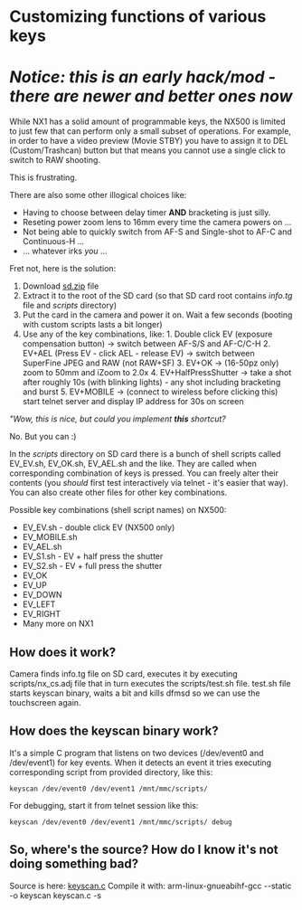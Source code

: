 # Customizing functions of various keys

# *Notice: this is an early hack/mod - there are newer and better ones now*

While NX1 has a solid amount of programmable keys, the NX500 is limited to just few that can perform only a small subset of operations. For example, in order to have a video preview (Movie STBY) you have to assign it to DEL (Custom/Trashcan) button but that means you cannot use a single click to switch to RAW shooting. 

This is frustrating. 

There are also some other illogical choices like:
  - Having to choose between delay timer **AND** bracketing is just silly.
  - Reseting power zoom lens to 16mm every time the camera powers on ...
  - Not being able to quickly switch from AF-S and Single-shot to AF-C and Continuous-H ...
  - ... whatever irks *you* ...

Fret not, here is the solution:
  1. Download [sd.zip](https://github.com/ottokiksmaler/nx500/blob/master/sd.zip) file
  2. Extract it to the root of the SD card (so that SD card root contains *info.tg* file and *scripts* directory)
  3. Put the card in the camera and power it on. Wait a few seconds (booting with custom scripts lasts a bit longer)
  4. Use any of the key combinations, like:
    1. Double click EV (exposure compensation button) -> switch between AF-S/S and AF-C/C-H
    2. EV+AEL (Press EV - click AEL - release EV) -> switch between SuperFine JPEG and RAW (not RAW+SF)
    3. EV+OK -> (16-50pz only) zoom to 50mm and iZoom to 2.0x
    4. EV+HalfPressShutter -> take a shot after roughly 10s (with blinking lights) - any shot including bracketing and burst
    5. EV+MOBILE -> (connect to wireless before clicking this) start telnet server and display IP address for 30s on screen

*"Wow, this is nice, but could you implement __this__ shortcut?*

No. But you can :)

In the *scripts* directory on SD card there is a bunch of shell scripts called EV_EV.sh, EV_OK.sh, EV_AEL.sh and the like. They are called when corresponding combination of keys is pressed. You can freely alter their contents (you *should* first test interactively via telnet - it's easier that way). You can also create other files for other key combinations.

Possible key combinations (shell script names) on NX500:
  - EV_EV.sh - double click EV (NX500 only)
  - EV_MOBILE.sh
  - EV_AEL.sh
  - EV_S1.sh - EV + half press the shutter
  - EV_S2.sh - EV + full press the shutter
  - EV_OK
  - EV_UP
  - EV_DOWN
  - EV_LEFT
  - EV_RIGHT
  - Many more on NX1

## How does it work?

Camera finds info.tg file on SD card, executes it by executing scripts/nx_cs.adj file that in turn executes the scripts/test.sh file. test.sh file starts keyscan binary, waits a bit and kills dfmsd so we can use the touchscreen again.

## How does the keyscan binary work?

It's a simple C program that listens on two devices (/dev/event0 and /dev/event1) for key events. When it detects an event it tries executing corresponding script from provided directory, like this:

```
keyscan /dev/event0 /dev/event1 /mnt/mmc/scripts/
```

For debugging, start it from telnet session like this:
```
keyscan /dev/event0 /dev/event1 /mnt/mmc/scripts/ debug
```

## So, where's the source? How do I know it's not doing something bad?

Source is here: [keyscan.c](https://github.com/ottokiksmaler/nx500/blob/master/keyscan.c)
Compile it with: arm-linux-gnueabihf-gcc --static -o keyscan keyscan.c -s
